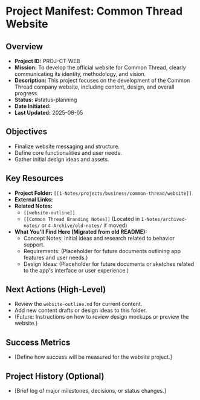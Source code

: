 # Project Manifest: Common Thread Website

## Overview
*   **Project ID:** PROJ-CT-WEB
*   **Mission:** To develop the official website for Common Thread, clearly communicating its identity, methodology, and vision.
*   **Description:** This project focuses on the development of the Common Thread company website, including content, design, and overall progress.
*   **Status:** #status-planning
*   **Date Initiated:** 
*   **Last Updated:** 2025-08-05

## Objectives
*   Finalize website messaging and structure.
*   Define core functionalities and user needs.
*   Gather initial design ideas and assets.

## Key Resources
*   **Project Folder:** `[[1-Notes/projects/business/common-thread/website]]`
*   **External Links:**
*   **Related Notes:**
    *   `[[website-outline]]`
    *   `[[Common Thread Branding Notes]]` (Located in `1-Notes/archived-notes/` or `4-Archive/old-notes/` if moved)
*   **What You'll Find Here (Migrated from old README):**
    *   Concept Notes: Initial ideas and research related to behavior support.
    *   Requirements: (Placeholder for future documents outlining app features and user needs.)
    *   Design Ideas: (Placeholder for future documents or sketches related to the app's interface or user experience.)

## Next Actions (High-Level)
*   Review the `website-outline.md` for current content.
*   Add new content drafts or design ideas to this folder.
*   (Future: Instructions on how to review design mockups or preview the website.)

## Success Metrics
*   [Define how success will be measured for the website project.]

## Project History (Optional)
*   [Brief log of major milestones, decisions, or status changes.]